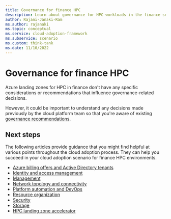 ```yaml
---
title: Governance for finance HPC 
description: Learn about governance for HPC workloads in the finance sector. 
author: Rajani-Janaki-Ram
ms.author: rajanaki
ms.topic: conceptual
ms.service: cloud-adoption-framework
ms.subservice: scenario
ms.custom: think-tank
ms.date: 11/10/2022
---
```


# Governance for finance HPC

 Azure landing zones for HPC in finance don't have any specific considerations or recommendations that influence governance-related decisions.

However, it could be important to understand any decisions made previously by the cloud platform team so that you're aware of existing [governance recommendations](/azure/cloud-adoption-framework/ready/landing-zone/design-area/governance).

## Next steps

The following articles provide guidance that you might find helpful at various points throughout the cloud adoption process. They can help you succeed in your cloud adoption scenario for finance HPC environments.

- [Azure billing offers and Active Directory tenants](./azure-billing-active-directory-tenant.md)
- [Identity and access management](./identity-access-management.md)
- [Management](./management.md)
- [Network topology and connectivity](./network-topology-connectivity.md)
- [Platform automation and DevOps](./platform-automation-devops.md)
- [Resource organization](./resource-organization.md)
- [Security](./security.md)
- [Storage](./storage.md)
- [HPC landing zone accelerator](../azure-hpc-landing-zone-accelerator.md)

